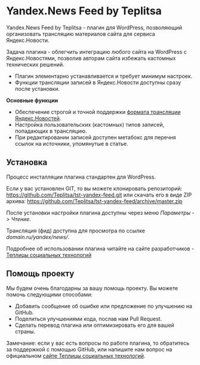 # Yandex.News Feed by Teplitsa #

Yandex.News Feed by Teplitsa - плагин для WordPress, позволяющий организовать трансляцию материалов сайта для сервиса Яндекс.Новости.

Задача плагина - облегчить интеграцию любого сайта на WordPress с Яндекс.Новостями, позволив авторам сайта избежать кастомных технических решений.

* Плагин элементарно устанавливается и требует минимум настроек.
* Функции трансляции записей в Яндекс.Новости доступны сразу после установки.

**Основные функции**

* Обеспечение строгой и точной поддержки [формата трансляции Яндекс.Новостей](http://help.yandex.ru/news/info-for-mass-media.xml).
* Настройка пользовательских (кастомных) типов записей, попадающих в трансляцию.
* При редактировании записей доступен метабокс для перечня ссылок на источники, упомянутые в статье.

## Установка ##

Процесс инсталляции плагина стандартен для WordPress.

Если у вас установлен GIT, то вы можете клонировать репозиторий: https://github.com/Teplitsa/tst-yandex-feed.git
или скачать его в виде ZIP архива: https://github.com/Teplitsa/tst-yandex-feed/archive/master.zip

После установки настройки плагина доступны через меню _Параметры -> Чтение_.

Трансляция (фид) доступна для просмотра по ссылке _domain.ru/yandex/news/_.

Подробнее об использовании плагина читайте на сайте разработчиков - [Теплицы социальных технологий](http://te-st.ru/2014/04/08/screencast-yandex-news-plugin/)


## Помощь проекту ##

Мы будем очень благодарны за вашу помощь проекту. Вы можете помочь следующими способами:

* Добавить сообщение об ошибке или предложение по улучшению на GitHub.
* Поделиться улучшениями кода, послав нам Pull Request.
* Сделать перевод плагина или оптимизировать его для вашей страны.

Замечание: если у вас есть вопросы по работе плагина, то обратитесь за поддержкой с помощью GitHub, или напишите нам вопрос на официальном [сайте Теплицы социальных технологий](http://te-st.ru/contacts/contact-us/).
